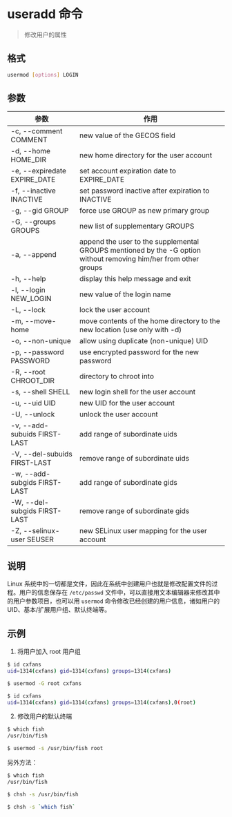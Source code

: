 # useradd 命令

> 修改用户的属性

## 格式

```bash
usermod [options] LOGIN
```

## 参数

| 参数 | 作用 |
| --------- | --------- |
| -c, --comment COMMENT | new value of the GECOS field |
| -d, --home HOME_DIR | new home directory for the user account |
| -e, --expiredate EXPIRE_DATE | set account expiration date to EXPIRE_DATE |
| -f, --inactive INACTIVE | set password inactive after expiration to INACTIVE |
| -g, --gid GROUP | force use GROUP as new primary group |
| -G, --groups GROUPS | new list of supplementary GROUPS |
| -a, --append | append the user to the supplemental GROUPS mentioned by the -G option without removing him/her from other groups |
| -h, --help | display this help message and exit |
| -l, --login NEW_LOGIN | new value of the login name |
| -L, --lock | lock the user account |
| -m, --move-home | move contents of the home directory to the new location (use only with -d) |
| -o, --non-unique | allow using duplicate (non-unique) UID |
| -p, --password PASSWORD | use encrypted password for the new password |
| -R, --root CHROOT_DIR | directory to chroot into |
| -s, --shell SHELL | new login shell for the user account |
| -u, --uid UID | new UID for the user account |
| -U, --unlock | unlock the user account |
| -v, --add-subuids FIRST-LAST | add range of subordinate uids |
| -V, --del-subuids FIRST-LAST | remove range of subordinate uids |
| -w, --add-subgids FIRST-LAST | add range of subordinate gids |
| -W, --del-subgids FIRST-LAST | remove range of subordinate gids |
| -Z, --selinux-user SEUSER | new SELinux user mapping for the user account |

## 说明

Linux 系统中的一切都是文件，因此在系统中创建用户也就是修改配置文件的过程。用户的信息保存在 `/etc/passwd` 文件中，可以直接用文本编辑器来修改其中的用户参数项目，也可以用 `usermod` 命令修改已经创建的用户信息，诸如用户的 UID、基本/扩展用户组、默认终端等。

## 示例

1. 将用户加入 root 用户组

```bash
$ id cxfans
uid=1314(cxfans) gid=1314(cxfans) groups=1314(cxfans)

$ usermod -G root cxfans

$ id cxfans
uid=1314(cxfans) gid=1314(cxfans) groups=1314(cxfans),0(root)
```

2. 修改用户的默认终端

```bash
$ which fish
/usr/bin/fish

$ usermod -s /usr/bin/fish root
```

另外方法：

```bash
$ which fish
/usr/bin/fish

$ chsh -s /usr/bin/fish

$ chsh -s `which fish`
```

